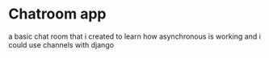 # Chatroom app 
a basic chat room that i created to learn how asynchronous 
is working and i could use channels with django 
